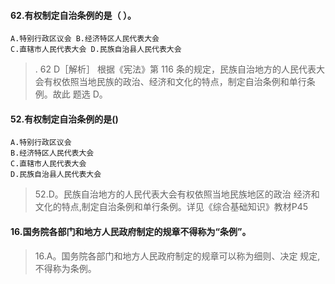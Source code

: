 #### 62.有权制定自治条例的是（ ）。
    A.特别行政区议会 B.经济特区人民代表大会
    C.直辖市人民代表大会 D.民族自治县人民代表大会
>   . 62 D［解析］ 根据《宪法》第 116 条的规定，民族自治地方的人民代表大
    会有权依照当地民族的政治、经济和文化的特点，制定自治条例和单行条例。故此
    题选 D。

#### 52.有权制定自治条例的是()
    A.特别行政区议会
    B.经济特区人民代表大会
    C.直辖市人民代表大会
    D.民族自治县人民代表大会
>   52.D。民族自治地方的人民代表大会有权依照当地民族地区的政治
    经济和文化的特点,制定自治条例和单行条例。详见《综合基础知识》教材P45

#### 16.国务院各部门和地方人民政府制定的规章不得称为“条例”。
>   16.A。国务院各部门和地方人民政府制定的规章可以称为细则、决定
    规定,不得称为条例。












